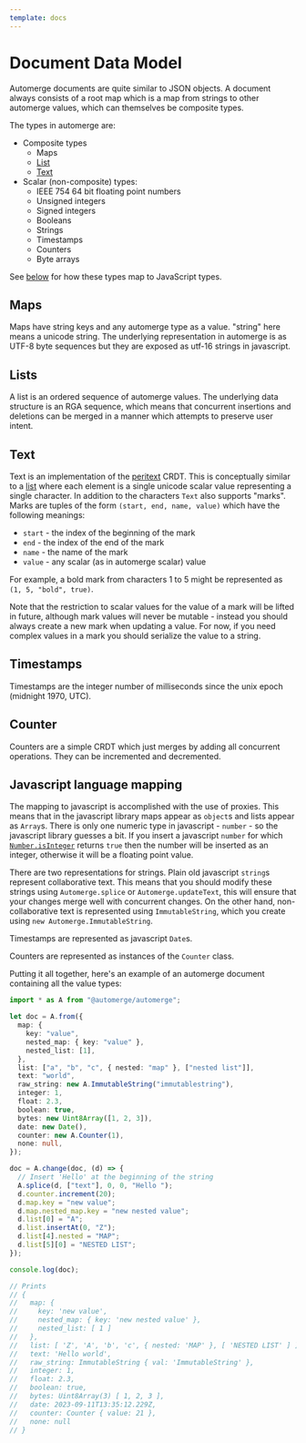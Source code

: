 ```yaml
---
template: docs
---
```


# Document Data Model

Automerge documents are quite similar to JSON objects. A document always consists of a root map which is a map from strings to other automerge values, which can themselves be composite types.

The types in automerge are:

- Composite types
  - Maps
  - [List](lists)
  - [Text](text)
- Scalar (non-composite) types:
  - IEEE 754 64 bit floating point numbers
  - Unsigned integers
  - Signed integers
  - Booleans
  - Strings
  - Timestamps
  - Counters
  - Byte arrays

See [below](#javascript-language-mapping) for how these types map to JavaScript types.

## Maps

Maps have string keys and any automerge type as a value. "string" here means a unicode string. The underlying representation in automerge is as UTF-8 byte sequences but they are exposed as utf-16 strings in javascript.

## Lists

A list is an ordered sequence of automerge values. The underlying data structure is an RGA sequence, which means that concurrent insertions and deletions can be merged in a manner which attempts to preserve user intent.

## Text

Text is an implementation of the [peritext](https://www.inkandswitch.com/peritext/) CRDT. This is conceptually similar to a [list](#lists) where each element is a single unicode scalar value representing a single character. In addition to the characters `Text` also supports "marks". Marks are tuples of the form `(start, end, name, value)` which have the following meanings:

- `start` - the index of the beginning of the mark
- `end` - the index of the end of the mark
- `name` - the name of the mark
- `value` - any scalar (as in automerge scalar) value

For example, a bold mark from characters 1 to 5 might be represented as `(1, 5, "bold", true)`.

Note that the restriction to scalar values for the value of a mark will be lifted in future, although mark values will never be mutable - instead you should always create a new mark when updating a value. For now, if you need complex values in a mark you should serialize the value to a string.

## Timestamps

Timestamps are the integer number of milliseconds since the unix epoch (midnight 1970, UTC).

## Counter

Counters are a simple CRDT which just merges by adding all concurrent operations. They can be incremented and decremented.

## Javascript language mapping

The mapping to javascript is accomplished with the use of proxies. This means that in the javascript library maps appear as `object`s and lists appear as `Array`s. There is only one numeric type in javascript - `number` - so the javascript library guesses a bit. If you insert a javascript `number` for which [`Number.isInteger`](https://developer.mozilla.org/en-US/docs/Web/JavaScript/Reference/Global_Objects/Number/isInteger) returns `true` then the number will be inserted as an integer, otherwise it will be a floating point value.

There are two representations for strings. Plain old javascript `string`s represent collaborative text. This means that you should modify these strings using `Automerge.splice` or `Automerge.updateText`, this will ensure that your changes merge well with concurrent changes. On the other hand, non-collaborative text is represented using `ImmutableString`, which you create using `new Automerge.ImmutableString`.

Timestamps are represented as javascript `Date`s.

Counters are represented as instances of the `Counter` class.

Putting it all together, here's an example of an automerge document containing all the value types:

```typescript
import * as A from "@automerge/automerge";

let doc = A.from({
  map: {
    key: "value",
    nested_map: { key: "value" },
    nested_list: [1],
  },
  list: ["a", "b", "c", { nested: "map" }, ["nested list"]],
  text: "world",
  raw_string: new A.ImmutableString("immutablestring"),
  integer: 1,
  float: 2.3,
  boolean: true,
  bytes: new Uint8Array([1, 2, 3]),
  date: new Date(),
  counter: new A.Counter(1),
  none: null,
});

doc = A.change(doc, (d) => {
  // Insert 'Hello' at the beginning of the string
  A.splice(d, ["text"], 0, 0, "Hello ");
  d.counter.increment(20);
  d.map.key = "new value";
  d.map.nested_map.key = "new nested value";
  d.list[0] = "A";
  d.list.insertAt(0, "Z");
  d.list[4].nested = "MAP";
  d.list[5][0] = "NESTED LIST";
});

console.log(doc);

// Prints
// {
//   map: {
//     key: 'new value',
//     nested_map: { key: 'new nested value' },
//     nested_list: [ 1 ]
//   },
//   list: [ 'Z', 'A', 'b', 'c', { nested: 'MAP' }, [ 'NESTED LIST' ] ],
//   text: 'Hello world',
//   raw_string: ImmutableString { val: 'ImmutableString' },
//   integer: 1,
//   float: 2.3,
//   boolean: true,
//   bytes: Uint8Array(3) [ 1, 2, 3 ],
//   date: 2023-09-11T13:35:12.229Z,
//   counter: Counter { value: 21 },
//   none: null
// }
```
